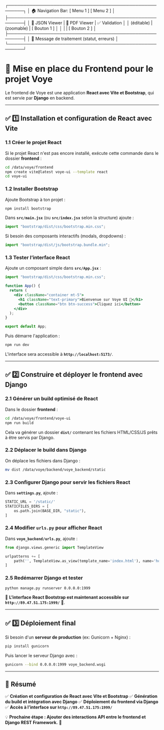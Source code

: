 ┌───────────────────────────────────────────────────────┐
│ 🏠 Navigation Bar: [ Menu 1 ]   [ Menu 2 ]           │
├───────────────────────────────────────────────────────┤
│ 📂 JSON Viewer   |  📄 PDF Viewer   | ✅ Validation │
│ (éditable)       |  (zoomable)       | [ Bouton 1 ] │
│                 |                   | [ Bouton 2 ] │
├───────────────────────────────────────────────────────┤
│ 🔔 Message de traitement (statut, erreurs)          │
└───────────────────────────────────────────────────────┘

# 📌 Mise en place du Frontend pour le projet Voye

Le frontend de Voye est une application **React avec Vite et Bootstrap**, qui est servie par **Django** en backend.

---

## **✅ 1️⃣ Installation et configuration de React avec Vite**
### **1.1 Créer le projet React**
Si le projet React n'est pas encore installé, exécute cette commande dans le dossier **frontend** :
```bash
cd /data/voye/frontend
npm create vite@latest voye-ui --template react
cd voye-ui
```

### **1.2 Installer Bootstrap**
Ajoute Bootstrap à ton projet :
```bash
npm install bootstrap
```
Dans **`src/main.jsx`** (ou **`src/index.jsx`** selon la structure) ajoute :
```javascript
import "bootstrap/dist/css/bootstrap.min.css";
```
Si besoin des composants interactifs (modals, dropdowns) :
```javascript
import "bootstrap/dist/js/bootstrap.bundle.min";
```

### **1.3 Tester l’interface React**
Ajoute un composant simple dans **`src/App.jsx`** :
```jsx
import "bootstrap/dist/css/bootstrap.min.css";

function App() {
  return (
    <div className="container mt-5">
      <h1 className="text-primary">Bienvenue sur Voye UI 🎉</h1>
      <button className="btn btn-success">Cliquez ici</button>
    </div>
  );
}

export default App;
```
Puis démarre l'application :
```bash
npm run dev
```
L'interface sera accessible à **`http://localhost:5173/`**.

---

## **✅ 2️⃣ Construire et déployer le frontend avec Django**

### **2.1 Générer un build optimisé de React**
Dans le dossier **frontend** :
```bash
cd /data/voye/frontend/voye-ui
npm run build
```
Cela va générer un dossier **`dist/`** contenant les fichiers HTML/CSS/JS prêts à être servis par Django.

### **2.2 Déplacer le build dans Django**
On déplace les fichiers dans Django :
```bash
mv dist /data/voye/backend/voye_backend/static
```

### **2.3 Configurer Django pour servir les fichiers React**
Dans **`settings.py`**, ajoute :
```python
STATIC_URL = '/static/'
STATICFILES_DIRS = [
    os.path.join(BASE_DIR, "static"),
]
```

### **2.4 Modifier `urls.py` pour afficher React**
Dans **`voye_backend/urls.py`**, ajoute :
```python
from django.views.generic import TemplateView

urlpatterns += [
    path('', TemplateView.as_view(template_name='index.html'), name='home'),
]
```

### **2.5 Redémarrer Django et tester**
```bash
python manage.py runserver 0.0.0.0:1999
```

📌 **L’interface React Bootstrap est maintenant accessible sur `http://89.47.51.175:1999/`** 🎨.

---

## **✅ 3️⃣ Déploiement final**
Si besoin d'un **serveur de production** (ex: Gunicorn + Nginx) :
```bash
pip install gunicorn
```
Puis lancer le serveur Django avec :
```bash
gunicorn --bind 0.0.0.0:1999 voye_backend.wsgi
```

---

## **🚀 Résumé**
✅ **Création et configuration de React avec Vite et Bootstrap**
✅ **Génération du build et intégration avec Django**
✅ **Déploiement du frontend via Django**
✅ **Accès à l’interface sur `http://89.47.51.175:1999/`**

💡 **Prochaine étape : Ajouter des interactions API entre le frontend et Django REST Framework.** 🚀


